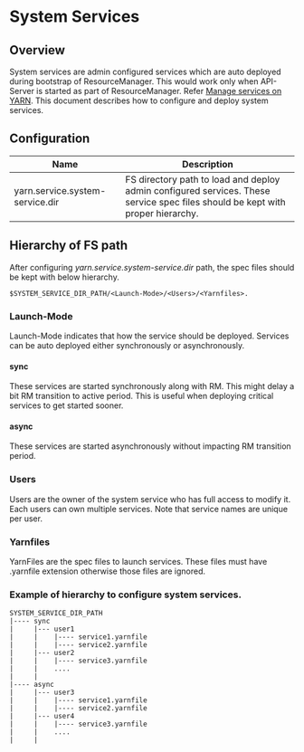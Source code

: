 <!---
  Licensed under the Apache License, Version 2.0 (the "License");
  you may not use this file except in compliance with the License.
  You may obtain a copy of the License at

   http://www.apache.org/licenses/LICENSE-2.0

  Unless required by applicable law or agreed to in writing, software
  distributed under the License is distributed on an "AS IS" BASIS,
  WITHOUT WARRANTIES OR CONDITIONS OF ANY KIND, either express or implied.
  See the License for the specific language governing permissions and
  limitations under the License. See accompanying LICENSE file.
-->

# System Services

## Overview
System services are admin configured services which are auto deployed during bootstrap of ResourceManager. This would work only when API-Server is started as part of ResourceManager. Refer [Manage services on YARN](QuickStart.html#Manage_services_on_YARN_via_REST_API). This document describes how to configure and deploy system services.

## Configuration

| Name | Description |
| ------------ | ------------- |
|yarn.service.system-service.dir| FS directory path to load and deploy admin configured services. These service spec files should be kept with proper hierarchy.|

## Hierarchy of FS path
After configuring *yarn.service.system-service.dir* path, the spec files should be kept with below hierarchy.
````
$SYSTEM_SERVICE_DIR_PATH/<Launch-Mode>/<Users>/<Yarnfiles>.
````
### Launch-Mode
Launch-Mode indicates that how the service should be deployed. Services can be auto deployed either synchronously or asynchronously.

#### sync
These services are started synchronously along with RM. This might delay a bit RM transition to active period. This is useful when deploying critical services to get started sooner.

#### async
These services are started asynchronously without impacting RM transition period.

### Users
Users are the owner of the system service who has full access to modify it. Each users can own multiple services. Note that service names are unique per user.

### Yarnfiles
YarnFiles are the spec files to launch services. These files must have .yarnfile extension otherwise those files are ignored.

### Example of hierarchy to configure system services.

```
SYSTEM_SERVICE_DIR_PATH
|---- sync
|     |--- user1
|     |    |---- service1.yarnfile
|     |    |---- service2.yarnfile
|     |--- user2
|     |    |---- service3.yarnfile
|     |    ....
|     |
|---- async
|     |--- user3
|     |    |---- service1.yarnfile
|     |    |---- service2.yarnfile
|     |--- user4
|     |    |---- service3.yarnfile
|     |    ....
|     |
```